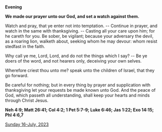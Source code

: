 **Evening**

**We made our prayer unto our God, and set a watch against them.**
 
Watch and pray, that ye enter not into temptation. -- Continue in prayer, and watch in the same with thanksgiving. -- Casting all your care upon him; for he careth for you. Be sober, be vigilant; because your adversary the devil, as a roaring lion, walketh about, seeking whom he may devour: whom resist stedfast in the faith.
 
Why call ye me, Lord, Lord, and do not the things which I say? -- Be ye doers of the word, and not hearers only, deceiving your own selves.
 
Wherefore criest thou unto me? speak unto the children of Israel, that they go forward.
 
Be careful for nothing; but in every thing by prayer and supplication with thanksgiving let your requests be made known unto God. And the peace of God, which passeth all understanding, shall keep your hearts and minds through Christ Jesus.  

**Neh 4:9; Matt 26:41; Col 4:2; 1 Pet 5:7-9; Luke 6:46; Jas 1:22; Exo 14:15; Phl 4:6,7**

[Sunday 16-July, 2023](https://t.me/daily_light)
